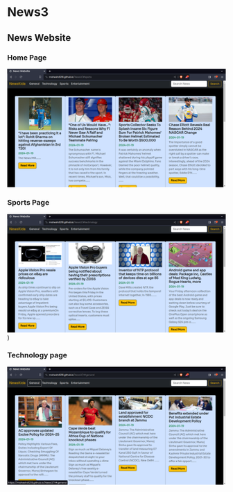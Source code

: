 # News3
## News Website

### Home Page
![alt This is Home page of news Website](https://github.com/MaheshD1218/News3/blob/5ec4a056d26611fc8d1aab40bc9505ba07420df3/Screenshot%20from%202024-01-20%2014-05-55.png)

### Sports Page
![alt This is Sports page of News Website](https://github.com/MaheshD1218/News3/blob/5ec4a056d26611fc8d1aab40bc9505ba07420df3/Screenshot%20from%202024-01-20%2014-07-13.png))

### Technology page
![alt This is Technology page of News Website](https://github.com/MaheshD1218/News3/blob/5ec4a056d26611fc8d1aab40bc9505ba07420df3/Screenshot%20from%202024-01-20%2014-11-37.png)

#
